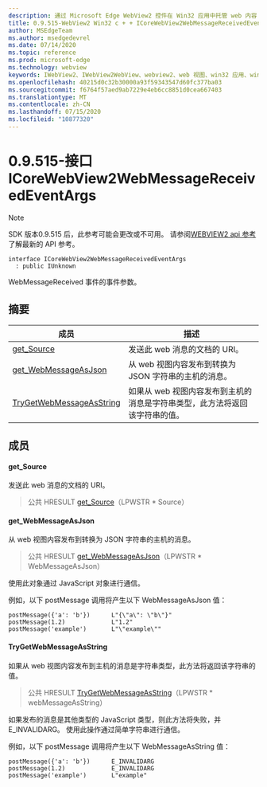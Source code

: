 ```yaml
---
description: 通过 Microsoft Edge WebView2 控件在 Win32 应用中托管 web 内容
title: 0.9.515-WebView2 Win32 c + + ICoreWebView2WebMessageReceivedEventArgs
author: MSEdgeTeam
ms.author: msedgedevrel
ms.date: 07/14/2020
ms.topic: reference
ms.prod: microsoft-edge
ms.technology: webview
keywords: IWebView2、IWebView2WebView、webview2、web 视图、win32 应用、win32、edge、ICoreWebView2、ICoreWebView2Controller、浏览器控件、边缘 html
ms.openlocfilehash: 40215d0c32b30000a93f59343547d60fc377ba03
ms.sourcegitcommit: f6764f57aed9ab7229e4eb6cc8851d0cea667403
ms.translationtype: MT
ms.contentlocale: zh-CN
ms.lasthandoff: 07/15/2020
ms.locfileid: "10877320"
---
```

# 0.9.515-接口 ICoreWebView2WebMessageReceivedEventArgs 

> [!NOTE]
> SDK 版本0.9.515 后，此参考可能会更改或不可用。 请参阅[WEBVIEW2 api 参考](../../../webview2-api-reference.md)了解最新的 API 参考。

```
interface ICoreWebView2WebMessageReceivedEventArgs
  : public IUnknown
```

WebMessageReceived 事件的事件参数。

## 摘要

 成员                        | 描述
--------------------------------|---------------------------------------------
[get_Source](#get_source) | 发送此 web 消息的文档的 URI。
[get_WebMessageAsJson](#get_webmessageasjson) | 从 web 视图内容发布到转换为 JSON 字符串的主机的消息。
[TryGetWebMessageAsString](#trygetwebmessageasstring) | 如果从 web 视图内容发布到主机的消息是字符串类型，此方法将返回该字符串的值。

## 成员

#### get_Source 

发送此 web 消息的文档的 URI。

> 公共 HRESULT [get_Source](#get_source)（LPWSTR * Source）

#### get_WebMessageAsJson 

从 web 视图内容发布到转换为 JSON 字符串的主机的消息。

> 公共 HRESULT [get_WebMessageAsJson](#get_webmessageasjson)（LPWSTR * WebMessageAsJson）

使用此对象通过 JavaScript 对象进行通信。

例如，以下 postMessage 调用将产生以下 WebMessageAsJson 值：

```
postMessage({'a': 'b'})      L"{\"a\": \"b\"}"
postMessage(1.2)             L"1.2"
postMessage('example')       L"\"example\""
```

#### TryGetWebMessageAsString 

如果从 web 视图内容发布到主机的消息是字符串类型，此方法将返回该字符串的值。

> 公共 HRESULT [TryGetWebMessageAsString](#trygetwebmessageasstring)（LPWSTR * webMessageAsString）

如果发布的消息是其他类型的 JavaScript 类型，则此方法将失败，并 E_INVALIDARG。 使用此操作通过简单字符串进行通信。

例如，以下 postMessage 调用将产生以下 WebMessageAsString 值：

```
postMessage({'a': 'b'})      E_INVALIDARG
postMessage(1.2)             E_INVALIDARG
postMessage('example')       L"example"
```

